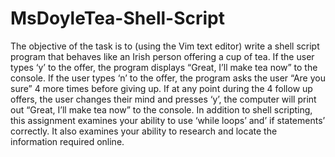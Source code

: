 # MsDoyleTea-Shell-Script
The objective of the task is to (using the Vim text editor) write a shell script program that behaves like an Irish person offering a cup of tea. If the user types ‘y’ to the offer, the program displays “Great, I’ll make tea now” to the console. If the user types ‘n’ to the offer, the program asks the user “Are you sure” 4 more times before giving up. If at any point during the 4 follow up offers, the user changes their mind and presses ‘y’, the computer will print out “Great, I’ll make tea now” to the console. In addition to shell scripting, this assignment examines your ability to use ‘while loops’ and’ if statements’ correctly. It also examines your ability to research and locate the information required online.
